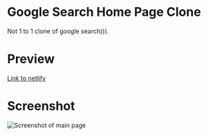 # Google Search Home Page Clone

Not 1 to 1 clone of google search))).

# Preview
[Link to netlify](https://unruffled-wright-922ae6.netlify.app/)
# Screenshot
![Screenshot of main page](https://unruffled-wright-922ae6.netlify.app//screenshot.png)
